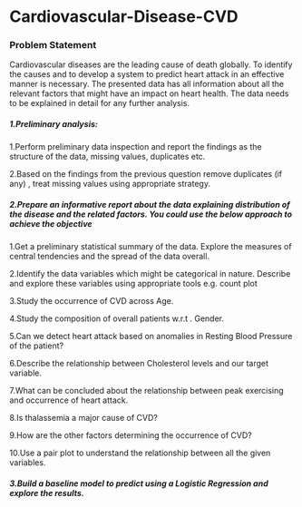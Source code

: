 # Cardiovascular-Disease-CVD

### Problem Statement

Cardiovascular diseases are the leading cause of death globally. To identify the causes and to develop a system to predict heart attack in an effective manner is necessary. The presented data has all information about all the relevant factors that might have an impact on heart health. The data needs to be explained in detail for any further analysis.

##### 1.Preliminary analysis:
     
    
  1.Perform preliminary data inspection and report the findings as the structure of the data, missing values, duplicates etc.
  
  2.Based on the findings from the previous question remove duplicates (if any) , treat missing values using appropriate strategy.

##### 2.Prepare an informative report about the data explaining distribution of the disease and the related factors. You could use the below approach to achieve the objective
     
     
   1.Get a preliminary statistical summary of the data. Explore the measures of central tendencies and the spread of the data overall.
   
   2.Identify the data variables which might be categorical in nature. Describe and explore these variables using appropriate tools e.g. count plot
   
   3.Study the occurrence of CVD across Age.
   
   4.Study the composition of overall patients w.r.t . Gender.
   
   5.Can we detect heart attack based on anomalies in Resting Blood Pressure of the patient?
   
   6.Describe the relationship between Cholesterol levels and our target variable.
   
   7.What can be concluded about the relationship between peak exercising and occurrence of heart attack.
   
   8.Is thalassemia a major cause of CVD?
   
   9.How are the other factors determining the occurrence of CVD?
   
   10.Use a pair plot to understand the relationship between all the given variables.


##### 3.Build a baseline model to predict using a Logistic Regression and explore the results.   
